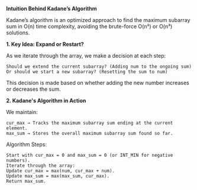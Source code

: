 **Intuition Behind Kadane’s Algorithm**

Kadane’s algorithm is an optimized approach to find the maximum subarray sum in O(n) time complexity, avoiding the brute-force O(n²) or O(n³) solutions.

**1. Key Idea: Expand or Restart?**

As we iterate through the array, we make a decision at each step:

    Should we extend the current subarray? (Adding num to the ongoing sum)
    Or should we start a new subarray? (Resetting the sum to num)
This decision is made based on whether adding the new number increases or decreases the sum.

**2. Kadane's Algorithm in Action**

We maintain:

    cur_max → Tracks the maximum subarray sum ending at the current element.
    max_sum → Stores the overall maximum subarray sum found so far.

Algorithm Steps:

    Start with cur_max = 0 and max_sum = 0 (or INT_MIN for negative numbers).
    Iterate through the array:
    Update cur_max = max(num, cur_max + num).
    Update max_sum = max(max_sum, cur_max).
    Return max_sum.

